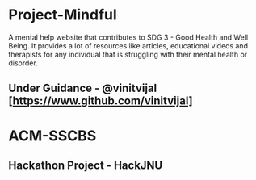 # Project-Mindful
A mental help website that contributes to SDG 3 - Good Health and Well Being. It provides a lot of resources like articles, educational videos and therapists for any individual that is struggling with their mental health or disorder.
## Under Guidance - @vinitvijal [https://www.github.com/vinitvijal]
# ACM-SSCBS
## Hackathon Project - HackJNU
